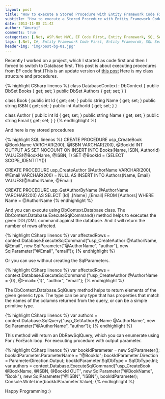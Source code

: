 ```yaml
---
layout: post
title: "How to execute a Stored Procedure with Entity Framework Code First "
subtitle: "How to execute a Stored Procedure with Entity Framework Code First "
date: 2013-11-08 21:42
author: "Anuraj"
comments: true
categories: [.Net, ASP.Net MVC, EF Code First, Entity Framework, SQL Server]
tags: [.Net, C#, Entity Framework Code First, Entity Framewrok, SQL Server, Stored Procedure]
header-img: "img/post-bg-01.jpg"
---
```

Recently I worked on a project, which I started as code first and then I forced to switch to Database first. This post is about executing procedures from EF code first.(This is an update version of [this post](http://www.dotnetthoughts.net/how-to-use-stored-procedure-in-entity-framework-code-first/) Here is my class structure and procedures.

{% highlight CSharp linenos %}
class DatabaseContext : DbContext
{
    public DbSet<Book> Books { get; set; }
    public DbSet<Author> Authors { get; set; }
}

class Book
{
    public int Id { get; set; }
    public string Name { get; set; }
    public string ISBN { get; set; }
    public int AuthorId { get; set; }
}

class Author
{
    public int Id { get; set; }
    public string Name { get; set; }
    public string Email { get; set; }
}
{% endhighlight %}

And here is my stored procedures

{% highlight SQL linenos %}
CREATE PROCEDURE usp_CreateBook
@BookName VARCHAR(200), @ISBN VARCHAR(200), @BookId INT OUTPUT
AS
SET NOCOUNT ON
INSERT INTO Books(Name, ISBN, AuthorId) VALUES(@BookName, @ISBN, 1)
SET @BookId = (SELECT SCOPE_IDENTITY())

CREATE PROCEDURE usp_CreateAuthor
@AuthorName VARCHAR(200), @Email VARCHAR(200) = NULL
AS
INSERT INTO Authors(Name, Email) VALUES(@AuthorName, @Email)

CREATE PROCEDURE usp_GetAuthorByName
@AuthorName VARCHAR(200)
AS
SELECT [Id] ,[Name] ,[Email] FROM [Authors]
WHERE Name = @AuthorName
{% endhighlight %}

And you can execute using DbContext.Database class. The DbContext.Database.ExecuteSqlCommand() method helps to executes the given DDL/DML command against the database. And it will return the number of rows affected.

{% highlight CSharp linenos %}
var affectedRows = context.Database.ExecuteSqlCommand("usp_CreateAuthor @AuthorName, @Email",
    new SqlParameter("@AuthorName", "author"),
    new SqlParameter("@Email", "email"));
{% endhighlight %}

Or you can use without creating the SqlParameters.

{% highlight CSharp linenos %}
var affectedRows = context.Database.ExecuteSqlCommand
    ("usp_CreateAuthor @AuthorName = {0}, @Email= {1}", 
    "author", "email");
{% endhighlight %}

The DbContext.Database.SqlQuery method helps to return elements of the given generic type. The type can be any type that has properties that match the names of the columns returned from the query, or can be a simple primitive type.

{% highlight CSharp linenos %}
var authors = context.Database.SqlQuery<Author>("usp_GetAuthorByName @AuthorName", 
    new SqlParameter("@AuthorName", "author"));
{% endhighlight %}

This method will return an DbRawSqlQuery<author>, which you can enumerate using For / ForEach loop. For executing procedure with output parameter.

{% highlight CSharp linenos %}
var bookIdParameter = new SqlParameter();
bookIdParameter.ParameterName = "@BookId";
bookIdParameter.Direction = ParameterDirection.Output;
bookIdParameter.SqlDbType = SqlDbType.Int;
var authors = context.Database.ExecuteSqlCommand("usp_CreateBook @BookName, @ISBN, @BookId OUT",
    new SqlParameter("@BookName", "Book"),
    new SqlParameter("@ISBN", "ISBN"),
    bookIdParameter);
Console.WriteLine(bookIdParameter.Value);
{% endhighlight %}

Happy Programming :)</author>
